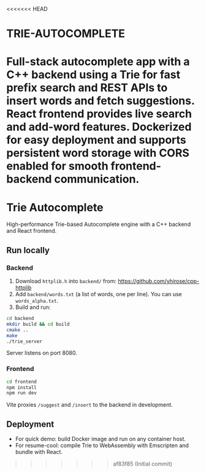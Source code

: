 <<<<<<< HEAD
# TRIE-AUTOCOMPLETE
Full-stack autocomplete app with a C++ backend using a Trie for fast prefix search and REST APIs to insert words and fetch suggestions. React frontend provides live search and add-word features. Dockerized for easy deployment and supports persistent word storage with CORS enabled for smooth frontend-backend communication.
=======
# Trie Autocomplete

High-performance Trie-based Autocomplete engine with a C++ backend and React frontend.

## Run locally

### Backend

1. Download `httplib.h` into `backend/` from: https://github.com/yhirose/cpp-httplib
2. Add `backend/words.txt` (a list of words, one per line). You can use `words_alpha.txt`.
3. Build and run:

```bash
cd backend
mkdir build && cd build
cmake ..
make
./trie_server
```

Server listens on port 8080.

### Frontend

```bash
cd frontend
npm install
npm run dev
```

Vite proxies `/suggest` and `/insert` to the backend in development.

## Deployment

- For quick demo: build Docker image and run on any container host.
- For resume-cool: compile Trie to WebAssembly with Emscripten and bundle with React.

>>>>>>> af83f85 (Initial commit)
